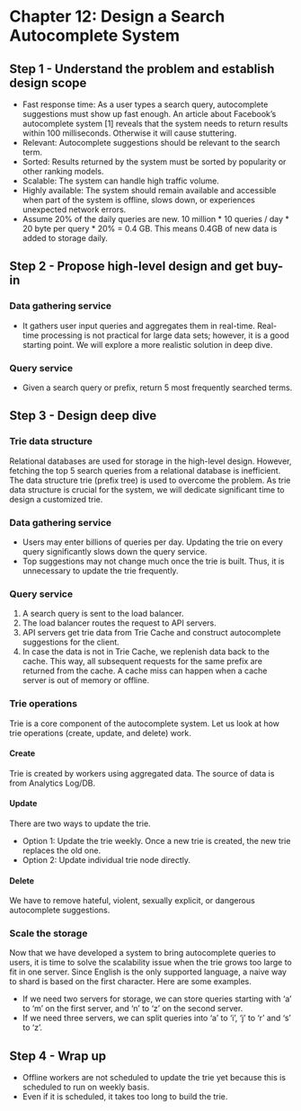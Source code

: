 # Chapter 12: Design a Search Autocomplete System

## Step 1 - Understand the problem and establish design scope
- Fast response time: As a user types a search query, autocomplete suggestions must show
up fast enough. An article about Facebook’s autocomplete system [1] reveals that the
system needs to return results within 100 milliseconds. Otherwise it will cause stuttering.
- Relevant: Autocomplete suggestions should be relevant to the search term.
- Sorted: Results returned by the system must be sorted by popularity or other ranking
models.
- Scalable: The system can handle high traffic volume.
- Highly available: The system should remain available and accessible when part of the
system is offline, slows down, or experiences unexpected network errors.
- Assume 20% of the daily queries are new. 10 million * 10 queries / day * 20 byte per
query * 20% = 0.4 GB. This means 0.4GB of new data is added to storage daily.

## Step 2 - Propose high-level design and get buy-in
### Data gathering service
- It gathers user input queries and aggregates them in real-time.
Real-time processing is not practical for large data sets; however, it is a good starting
point. We will explore a more realistic solution in deep dive.
### Query service
- Given a search query or prefix, return 5 most frequently searched terms.

## Step 3 - Design deep dive
### Trie data structure
Relational databases are used for storage in the high-level design. However, fetching the top
5 search queries from a relational database is inefficient. The data structure trie (prefix tree) is
used to overcome the problem. As trie data structure is crucial for the system, we will
dedicate significant time to design a customized trie.

### Data gathering service
- Users may enter billions of queries per day. Updating the trie on every query
significantly slows down the query service.
- Top suggestions may not change much once the trie is built. Thus, it is unnecessary to
update the trie frequently.

### Query service
1. A search query is sent to the load balancer.
2. The load balancer routes the request to API servers.
3. API servers get trie data from Trie Cache and construct autocomplete suggestions for
the client.
4. In case the data is not in Trie Cache, we replenish data back to the cache. This way, all
subsequent requests for the same prefix are returned from the cache. A cache miss can
happen when a cache server is out of memory or offline.

### Trie operations
Trie is a core component of the autocomplete system. Let us look at how trie operations
(create, update, and delete) work.
#### Create
Trie is created by workers using aggregated data. The source of data is from Analytics
Log/DB.
#### Update
There are two ways to update the trie.
- Option 1: Update the trie weekly. Once a new trie is created, the new trie replaces the old
one.
- Option 2: Update individual trie node directly.
#### Delete
We have to remove hateful, violent, sexually explicit, or dangerous autocomplete
suggestions.

### Scale the storage
Now that we have developed a system to bring autocomplete queries to users, it is time to
solve the scalability issue when the trie grows too large to fit in one server.
Since English is the only supported language, a naive way to shard is based on the first
character. Here are some examples.
- If we need two servers for storage, we can store queries starting with ‘a’ to ‘m’ on the
first server, and ‘n’ to ‘z’ on the second server.
- If we need three servers, we can split queries into ‘a’ to ‘i’, ‘j’ to ‘r’ and ‘s’ to ‘z’.

## Step 4 - Wrap up
- Offline workers are not scheduled to update the trie yet because this is scheduled to run
on weekly basis.
- Even if it is scheduled, it takes too long to build the trie.